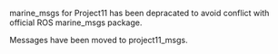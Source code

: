 marine_msgs for Project11 has been depracated to avoid conflict with official ROS marine_msgs package.

Messages have been moved to project11_msgs.
